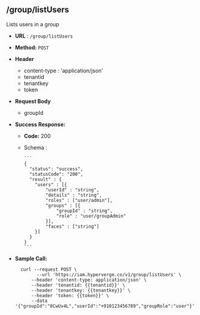 ## /group/listUsers

Lists users in a group

* **URL** : `/group/listUsers`
  
* **Method:** `POST`

* **Header**
	
	- content-type : 'application/json'
	- tenantid 
	- tenantkey
	- token
	
* **Request Body**
	- groupId	
	  
* **Success Response:**

  * **Code:** 200 <br />
  * Schema : 
		
		```	
		{
		  "status": "success",
		  "statusCode": "200",
		  "result" : {
		  	"users" : [{
				"userId" : "string",
				"details" : "string",
				"roles" : ["user/admin"],
				"groups" : [{
					"groupId" : "string",
					"role" : "user/groupAdmin"
				}],
				"faces" : ["string"]
			}]
		  }
		}
		```
	

* **Sample Call:**

   	
    	curl --request POST \
  			  --url 'https://iam.hyperverge.co/v1/group/listUsers' \
            --header 'content-type: application/json' \
            --header 'tenantid: {{tenantid}}' \
            --header 'tenantkey: {{tenantkey}}' \
            --header 'token: {{token}}' \
            --data '{"groupId":"0CwUv4L","userId":"+910123456789","groupRole":"user"}'
    	
    	
